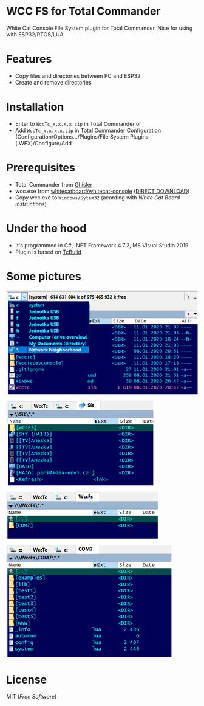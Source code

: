 # WCC FS for Total Commander
White Cat Console File System plugin for Total Commander.
Nice for using with ESP32/RTOS/LUA

# Features
  - Copy files and directories between PC and ESP32
  - Create and remove directories

# Installation
  - Enter to ```WccTc_x.x.x.x.zip``` in Total Commander
  or
  - Add ```WccTc_x.x.x.x.zip``` in Total Commander Configuration (Configuration/Options.../Plugins/File System Plugins (.WFX)/Configure/Add

# Prerequisites
  - Total Commander from [Ghisler](https://www.ghisler.com/)
  - wcc.exe from [whitecatboard/whitecat-console](https://github.com/whitecatboard/whitecat-console) ([DIRECT DOWNLOAD](http://downloads.whitecatboard.org/console/windows/wcc.exe))
  - Copy wcc.exe to ```Windows/Sytem32``` (acording with *White Cat Board instructions*)

# Under the hood
  - It's programmed in C#, .NET Framework 4.7.2, MS Visual Studio 2019
  - Plugin is based on [TcBuild](https://github.com/r-Larch/TcBuild)
  
# Some pictures
![](https://github.com/xPaRi/WccTc/blob/master/pictures/pick_000.png)

![](https://github.com/xPaRi/WccTc/blob/master/pictures/pick_001.png) 

![](https://github.com/xPaRi/WccTc/blob/master/pictures/pick_002.png) 

![](https://github.com/xPaRi/WccTc/blob/master/pictures/pick_003.png) 

# License
MIT (*Free Software*)
